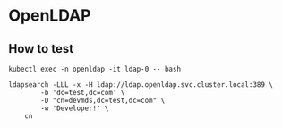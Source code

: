 # OpenLDAP

## How to test

```
kubectl exec -n openldap -it ldap-0 -- bash
```

```
ldapsearch -LLL -x -H ldap://ldap.openldap.svc.cluster.local:389 \
        -b 'dc=test,dc=com' \
        -D "cn=devmds,dc=test,dc=com" \
        -w 'Developer!' \
	cn
```
